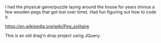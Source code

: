 I had the physical game/puzzle laying around the house for years (minus a few wooden pegs that got lost over time). Had fun figuring out how to code it. 

https://en.wikipedia.org/wiki/Peg_solitaire

This is an old drag'n drop project using JQuery.
